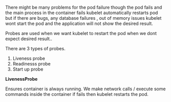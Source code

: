There might be many problems for the pod failure though the pod fails  and the main process in the container fails kubelet automatically restarts pod  but if there are bugs,
any database failures , out of memory issues kubelet wont start the pod and the application will not show the desired result.

Probes are used when we want kubelet to restart the pod when we dont expect desired result.. 

There are 3 types of probes.
1. Liveness probe
2. Readinesss probe
3. Start up probe

**LivenessProbe**

  Ensures container is always  running. We make network calls / execute some commands inside the container if fails then kubelet restarts the pod.
  
